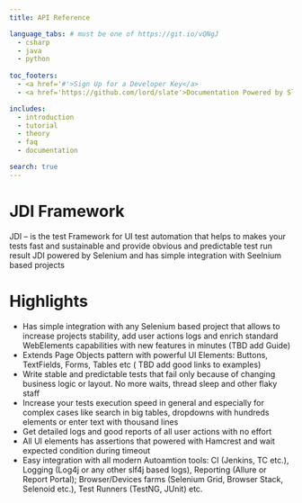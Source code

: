 ```yaml
---
title: API Reference

language_tabs: # must be one of https://git.io/vQNgJ
  - csharp
  - java
  - python
  
toc_footers:
  - <a href='#'>Sign Up for a Developer Key</a>
  - <a href='https://github.com/lord/slate'>Documentation Powered by Slate</a>

includes:
  - introduction
  - tutorial
  - theory
  - faq
  - documentation

search: true
---
```


# JDI Framework
JDI – is the test Framework for UI test automation that helps to makes your tests fast and sustainable and provide obvious and predictable test run result
JDI powered by Selenium and has simple integration with Seelnium based projects

# Highlights
- Has simple integration with any Selenium based project that allows to increase projects stability, add user actions logs and enrich standard WebElements capabilities with new features in minutes (TBD add Guide)
- Extends Page Objects pattern with powerful UI Elements: Buttons, TextFields, Forms, Tables etc ( TBD add good links to examples)
- Write stable and predictable tests that fail only because of changing business logic or layout. No more waits, thread sleep and other flaky staff
- Increase your tests execution speed in general and especially for complex cases like search in big tables, dropdowns with hundreds elements or enter text with thousand lines
- Get detailed logs and good reports of all user actions with no effort
- All UI elements has assertions that powered with Hamcrest and wait expected condition during timeout
- Easy integration with all modern Autoamtion tools: CI (Jenkins, TC etc.), Logging (Log4j or any other slf4j based logs), Reporting (Allure or Report Portal); Browser/Devices farms (Selenium Grid, Browser Stack, Selenoid etc.), Test Runners (TestNG, JUnit) etc.
